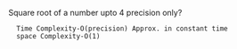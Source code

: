 
Square root of a number upto 4 precision only?
    
      Time Complexity-O(precision) Approx. in constant time
      space Complexity-O(1)
      
      
